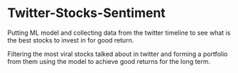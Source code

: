 # Twitter-Stocks-Sentiment
Putting ML model and collecting data from the twitter timeline to see what is the best stocks to invest in for good return.

Filtering the most viral stocks talked about in twitter and forming a portfolio from them using the model to achieve good returns for the long term.

